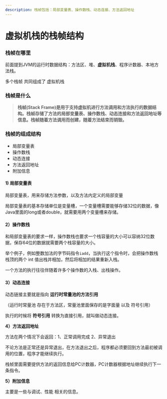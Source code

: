 ```yaml
---
description: 栈帧包括：局部变量表、操作数栈、动态连接、方法返回地址
---
```


# 虚拟机栈的栈帧结构

### 栈帧在哪里

前面提到JVM的运行时数据结构：方法区、堆、**虚拟机栈**、程序计数器、本地方法栈。

多个栈帧 共同组成了 虚拟机栈

### 栈帧是什么

> **栈帧\(Stack Frame\)是用于支持虚拟机进行方法调用和方法执行的数据结构。栈帧存储了方法的局部变量表、操作数栈、动态连接和方法返回地址等信息。栈帧随着方法调用而创建，随着方法结束而销毁。**

### **栈帧的组成结构**

* 局部变量表
* 操作数栈
* 动态连接
* 方法返回地址
* 附加信息

#### 1\) 局部变量表

局部变量表，用来存储方法参数，以及方法内定义的局部变量

局部变量表的基本存储单位是变量槽，一个变量槽需要能够存储32位的数据，像Java里面的long或者double，就需要用两个变量槽来存储。

#### 2）操作数栈

和局部变量表的要求一样，操作数栈也要求一个栈容量的大小可以容纳32位数据，保存64位的数据就需要两个栈容量的大小。

举个例子，例如整数加法的字节码指令`iadd`，当执行这个指令时，会把操作数栈栈顶的两个 int 值出栈并相加，然后将相加的结果重新入栈。

一个方法的执行往往伴随着许多个操作数的入栈、出栈操作。

#### 3）动态连接

 动态链接主要就是指向 **运行时常量池的方法引用**

（运行时常量池 存在于方法区，常量池里面保存的是字面量 以及 符号引用）

执行的时候将 **符号引用**  转换为直接引用，就叫做动态连接。

**4）方法返回地址**

方法在两个情况下会返回：1、正常调用完成  2、异常退出

不论方法是正常还是异常退出，在方法退出之后，程序都必须要回到方法最初被调用的位置，程序才能继续执行。

栈帧里面需要提供方法的返回信息给PC计数器，PC计数器根据地址继续执行下一条指令。

**5）附加信息**

主要是一些与调试、性能 相关的信息。



 



